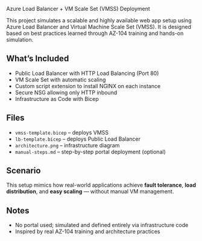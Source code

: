 Azure Load Balancer + VM Scale Set (VMSS) Deployment

This project simulates a scalable and highly available web app setup using Azure Load Balancer and Virtual Machine Scale Set (VMSS). It is designed based on best practices learned through AZ-104 training and hands-on simulation.

##  What’s Included

- Public Load Balancer with HTTP Load Balancing (Port 80)
- VM Scale Set with automatic scaling
- Custom script extension to install NGINX on each instance
- Secure NSG allowing only HTTP inbound
- Infrastructure as Code with Bicep

##  Files

- `vmss-template.bicep` – deploys VMSS
- `lb-template.bicep` – deploys Public Load Balancer
- `architecture.png` – infrastructure diagram
- `manual-steps.md` – step-by-step portal deployment (optional)

##  Scenario

This setup mimics how real-world applications achieve **fault tolerance**, **load distribution**, and **easy scaling** — without manual VM management.

##  Notes

- No portal used; simulated and defined entirely via infrastructure code
- Inspired by real AZ-104 training and architecture practices
